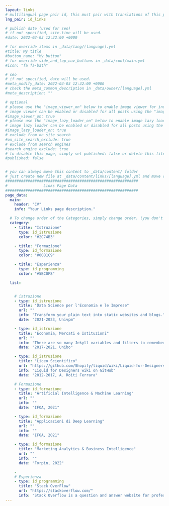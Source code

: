 ```yaml
---
layout: links
# multilingual page pair id, this must pair with translations of this page. (This name must be unique)
lng_pair: id_links

# publish date (used for seo)
# if not specified, site.time will be used.
#date: 2022-03-03 12:32:00 +0000

# for override items in _data/lang/[language].yml
#title: My title
#button_name: "My button"
# for override side_and_top_nav_buttons in _data/conf/main.yml
#icon: "fa fa-bath"

# seo
# if not specified, date will be used.
#meta_modify_date: 2022-03-03 12:32:00 +0000
# check the meta_common_description in _data/owner/[language].yml
#meta_description: ""

# optional
# please use the "image_viewer_on" below to enable image viewer for individual pages or posts (_posts/ or [language]/_posts folders).
# image viewer can be enabled or disabled for all posts using the "image_viewer_posts: true" setting in _data/conf/main.yml.
#image_viewer_on: true
# please use the "image_lazy_loader_on" below to enable image lazy loader for individual pages or posts (_posts/ or [language]/_posts folders).
# image lazy loader can be enabled or disabled for all posts using the "image_lazy_loader_posts: true" setting in _data/conf/main.yml.
#image_lazy_loader_on: true
# exclude from on site search
#on_site_search_exclude: true
# exclude from search engines
#search_engine_exclude: true
# to disable this page, simply set published: false or delete this file
#published: false


# you can always move this content to _data/content/ folder
# just create new file at _data/content/links/[language].yml and move content below.
###########################################################
#                Links Page Data
###########################################################
page_data:
  main:
    header: "CV"
    info: "Your Links page description."

  # To change order of the Categories, simply change order. (you don't need to change list order.)
  category:
    - title: "Istruzione"
      type: id_istruzione
      color: "#2C74B3"

    - title: "Formazione"
      type: id_formazione
      color: "#0081C9"

    - title: "Esperienza"
      type: id_programming
      color: "#5BC0F8"

  list:


    # istruzione
    - type: id_istruzione
      title: "Data Science per l'Economia e le Imprese"
      url: ""
      info: "Transform your plain text into static websites and blogs."
      date: "2021-2023, Univpm"

    - type: id_istruzione
      title: "Economia, Mercati e Istituzioni"
      url: ""
      info: "There are so many Jekyll variables and filters to remember and it can be tricky to keep it all in your head. This cheat sheet serves as a quick reference of everything Jekyll can do."
      date: "2017-2021, Unibo"

    - type: id_istruzione
      title: "Liceo Scientifico"
      url: "https://github.com/Shopify/liquid/wiki/Liquid-for-Designers"
      info: "Liquid for Designers wiki on GitHub"
      date: "2012-2017, A. Roiti Ferrara"

    # Formazione
    - type: id_formazione
      title: "Artificial Intelligence & Machine Learning"
      url: ""
      info: ""
      date: "IFOA, 2021"

    - type: id_formazione
      title: "Applicazioni di Deep Learning"
      url: ""
      info: ""
      date: "IFOA, 2021"

    - type: id_formazione
      title: "Marketing Analytics & Business Intelligence"
      url: ""
      info: ""
      date: "Forpin, 2022"

    -
    # Esperienza
    - type: id_programming
      title: "Stack OverFlow"
      url: "https://stackoverflow.com/"
      info: "Stack Overflow is a question and answer website for professional and enthusiastic programmers."
---
```

